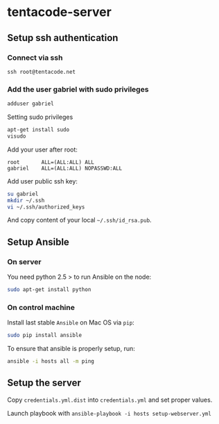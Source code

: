 # tentacode-server

## Setup ssh authentication

### Connect via ssh

```
ssh root@tentacode.net
```

### Add the user gabriel with sudo privileges

```bash
adduser gabriel
```

Setting sudo privileges

```bash
apt-get install sudo
visudo
```

Add your user after root:

```
root       ALL=(ALL:ALL) ALL
gabriel    ALL=(ALL:ALL) NOPASSWD:ALL
```

Add user public ssh key:

```bash
su gabriel
mkdir ~/.ssh
vi ~/.ssh/authorized_keys
```

And copy content of your local `~/.ssh/id_rsa.pub`.

## Setup Ansible

### On server

You need python 2.5 > to run Ansible on the node:

```bash
sudo apt-get install python
```

### On control machine

Install last stable `Ansible` on Mac OS via  `pip`:

```bash
sudo pip install ansible
```

To ensure that ansible is properly setup, run:

```bash
ansible -i hosts all -m ping
```

## Setup the server

Copy `credentials.yml.dist` into `credentials.yml` and set proper values.

Launch playbook with `ansible-playbook -i hosts setup-webserver.yml`
